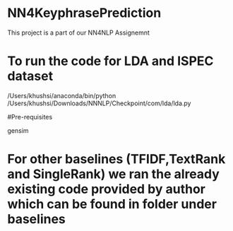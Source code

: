 # NN4KeyphrasePrediction
This project is a part of our NN4NLP Assignemnt

# To run the code for LDA and ISPEC dataset

/Users/khushsi/anaconda/bin/python /Users/khushsi/Downloads/NNNLP/Checkpoint/com/lda/lda.py

#Pre-requisites

gensim

# For other baselines (TFIDF,TextRank and SingleRank) we ran the already existing code provided by author which can be found in folder under baselines 
